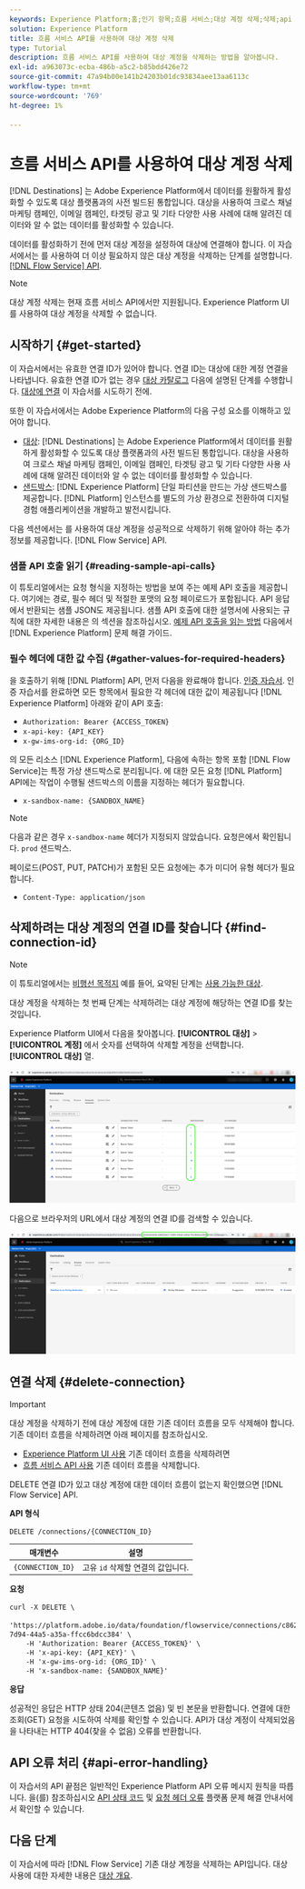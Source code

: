 ```yaml
---
keywords: Experience Platform;홈;인기 항목;흐름 서비스;대상 계정 삭제;삭제;api
solution: Experience Platform
title: 흐름 서비스 API를 사용하여 대상 계정 삭제
type: Tutorial
description: 흐름 서비스 API를 사용하여 대상 계정을 삭제하는 방법을 알아봅니다.
exl-id: a963073c-ecba-486b-a5c2-b85bdd426e72
source-git-commit: 47a94b00e141b24203b01dc93834aee13aa6113c
workflow-type: tm+mt
source-wordcount: '769'
ht-degree: 1%

---
```


# 흐름 서비스 API를 사용하여 대상 계정 삭제

[!DNL Destinations] 는 Adobe Experience Platform에서 데이터를 원활하게 활성화할 수 있도록 대상 플랫폼과의 사전 빌드된 통합입니다. 대상을 사용하여 크로스 채널 마케팅 캠페인, 이메일 캠페인, 타겟팅 광고 및 기타 다양한 사용 사례에 대해 알려진 데이터와 알 수 없는 데이터를 활성화할 수 있습니다.

데이터를 활성화하기 전에 먼저 대상 계정을 설정하여 대상에 연결해야 합니다. 이 자습서에서는 를 사용하여 더 이상 필요하지 않은 대상 계정을 삭제하는 단계를 설명합니다. [[!DNL Flow Service] API](https://www.adobe.io/experience-platform-apis/references/flow-service/).

>[!NOTE]
>
>대상 계정 삭제는 현재 흐름 서비스 API에서만 지원됩니다. Experience Platform UI를 사용하여 대상 계정을 삭제할 수 없습니다.

## 시작하기 {#get-started}

이 자습서에서는 유효한 연결 ID가 있어야 합니다. 연결 ID는 대상에 대한 계정 연결을 나타냅니다. 유효한 연결 ID가 없는 경우 [대상 카탈로그](../catalog/overview.md) 다음에 설명된 단계를 수행합니다. [대상에 연결](../ui/connect-destination.md) 이 자습서를 시도하기 전에.

또한 이 자습서에서는 Adobe Experience Platform의 다음 구성 요소를 이해하고 있어야 합니다.

* [대상](../home.md): [!DNL Destinations] 는 Adobe Experience Platform에서 데이터를 원활하게 활성화할 수 있도록 대상 플랫폼과의 사전 빌드된 통합입니다. 대상을 사용하여 크로스 채널 마케팅 캠페인, 이메일 캠페인, 타겟팅 광고 및 기타 다양한 사용 사례에 대해 알려진 데이터와 알 수 없는 데이터를 활성화할 수 있습니다.
* [샌드박스](../../sandboxes/home.md): [!DNL Experience Platform] 단일 파티션을 만드는 가상 샌드박스를 제공합니다. [!DNL Platform] 인스턴스를 별도의 가상 환경으로 전환하여 디지털 경험 애플리케이션을 개발하고 발전시킵니다.

다음 섹션에서는 를 사용하여 대상 계정을 성공적으로 삭제하기 위해 알아야 하는 추가 정보를 제공합니다. [!DNL Flow Service] API.

### 샘플 API 호출 읽기 {#reading-sample-api-calls}

이 튜토리얼에서는 요청 형식을 지정하는 방법을 보여 주는 예제 API 호출을 제공합니다. 여기에는 경로, 필수 헤더 및 적절한 포맷의 요청 페이로드가 포함됩니다. API 응답에서 반환되는 샘플 JSON도 제공됩니다. 샘플 API 호출에 대한 설명서에 사용되는 규칙에 대한 자세한 내용은 의 섹션을 참조하십시오. [예제 API 호출을 읽는 방법](../../landing/troubleshooting.md#how-do-i-format-an-api-request) 다음에서 [!DNL Experience Platform] 문제 해결 가이드.

### 필수 헤더에 대한 값 수집 {#gather-values-for-required-headers}

을 호출하기 위해 [!DNL Platform] API, 먼저 다음을 완료해야 합니다. [인증 자습서](https://www.adobe.com/go/platform-api-authentication-en). 인증 자습서를 완료하면 모든 항목에서 필요한 각 헤더에 대한 값이 제공됩니다 [!DNL Experience Platform] 아래와 같이 API 호출:

* `Authorization: Bearer {ACCESS_TOKEN}`
* `x-api-key: {API_KEY}`
* `x-gw-ims-org-id: {ORG_ID}`

의 모든 리소스 [!DNL Experience Platform], 다음에 속하는 항목 포함 [!DNL Flow Service]는 특정 가상 샌드박스로 분리됩니다. 에 대한 모든 요청 [!DNL Platform] API에는 작업이 수행될 샌드박스의 이름을 지정하는 헤더가 필요합니다.

* `x-sandbox-name: {SANDBOX_NAME}`

>[!NOTE]
>
>다음과 같은 경우 `x-sandbox-name` 헤더가 지정되지 않았습니다. 요청은에서 확인됩니다. `prod` 샌드박스.

페이로드(POST, PUT, PATCH)가 포함된 모든 요청에는 추가 미디어 유형 헤더가 필요합니다.

* `Content-Type: application/json`

## 삭제하려는 대상 계정의 연결 ID를 찾습니다 {#find-connection-id}

>[!NOTE]
>이 튜토리얼에서는 [비행선 목적지](../catalog/mobile-engagement/airship-attributes.md) 예를 들어, 요약된 단계는 [사용 가능한 대상](../catalog/overview.md).

대상 계정을 삭제하는 첫 번째 단계는 삭제하려는 대상 계정에 해당하는 연결 ID를 찾는 것입니다.

Experience Platform UI에서 다음을 찾아봅니다. **[!UICONTROL 대상]** > **[!UICONTROL 계정]** 에서 숫자를 선택하여 삭제할 계정을 선택합니다. **[!UICONTROL 대상]** 열.

![삭제할 대상 계정 선택](/help/destinations/assets/api/delete-destination-account/select-destination-account.png)

다음으로 브라우저의 URL에서 대상 계정의 연결 ID를 검색할 수 있습니다.

![URL에서 연결 ID 검색](/help/destinations/assets/api/delete-destination-account/find-connection-id.png)

<!--

## Look up connection ID {#look-up-connection-id}

The first step in updating your connection information is to retrieve connection details using your connection ID.

**API format**

```http
GET /connections/{CONNECTION_ID}
```

| Parameter | Description |
| --------- | ----------- |
| `{CONNECTION_ID}` | The unique `id` value for the connection you want to retrieve. |

**Request**

The following request retrieves information regarding your connection ID.

```shell
curl -X GET \
    'https://platform.adobe.io/data/foundation/flowservice/connections/c8622ec7-7d94-44a5-a35a-ffcc6bdcc384' \
    -H 'Authorization: Bearer {ACCESS_TOKEN}' \
    -H 'x-api-key: {API_KEY}' \
    -H 'x-gw-ims-org-id: {ORG_ID}' \
    -H 'x-sandbox-name: {SANDBOX_NAME}'
```

**Response**

A successful response returns the current details of your connection including its credentials, unique identifier (`id`), and version.

```json
{
    "items": [
        {
            "id": "c8622ec7-7d94-44a5-a35a-ffcc6bdcc384",
            "createdAt": 1640103419202,
            "updatedAt": 1640104751063,
            "createdBy": "{CREATED_BY}",
            "updatedBy": "{UPDATED_BY}",
            "createdClient": "{CREATED_CLIENT}",
            "updatedClient": "{UPDATED_CLIENT}",
            "sandboxId": "{SANDBOX_ID}",
            "sandboxName": "{SANDBOX_NAME}",
            "imsOrgId": "{ORG_ID}",
            "name": "Airship Attributes",
            "description": "test account connection to Airship Attributes destination",
            "connectionSpec": {
                "id": "34cd3131-b208-474b-b779-b487b5a2bd01",
                "version": "1.0"
            },
            "state": "enabled",
            "auth": {
                "specName": "Bearer Token",
                "params": {
                    "authorizedDate": "2021-12-21",
                    "token": "xxxx"
                }
            },
            "version": "\"8c01091c-0000-0200-0000-61c2032f0000\"",
            "etag": "\"8c01091c-0000-0200-0000-61c2032f0000\""
        }
    ]
}
```

-->

## 연결 삭제 {#delete-connection}

>[!IMPORTANT]
>
>대상 계정을 삭제하기 전에 대상 계정에 대한 기존 데이터 흐름을 모두 삭제해야 합니다.
>기존 데이터 흐름을 삭제하려면 아래 페이지를 참조하십시오.
>* [Experience Platform UI 사용](../ui/delete-destinations.md) 기존 데이터 흐름을 삭제하려면
>* [흐름 서비스 API 사용](delete-destination-dataflow.md) 기존 데이터 흐름을 삭제합니다.


DELETE 연결 ID가 있고 대상 계정에 대한 데이터 흐름이 없는지 확인했으면 [!DNL Flow Service] API.

**API 형식**

```http
DELETE /connections/{CONNECTION_ID}
```

| 매개변수 | 설명 |
| --------- | ----------- |
| `{CONNECTION_ID}` | 고유 `id` 삭제할 연결의 값입니다. |

**요청**

```shell
curl -X DELETE \
    'https://platform.adobe.io/data/foundation/flowservice/connections/c8622ec7-7d94-44a5-a35a-ffcc6bdcc384' \
    -H 'Authorization: Bearer {ACCESS_TOKEN}' \
    -H 'x-api-key: {API_KEY}' \
    -H 'x-gw-ims-org-id: {ORG_ID}' \
    -H 'x-sandbox-name: {SANDBOX_NAME}'
```

**응답**

성공적인 응답은 HTTP 상태 204(콘텐츠 없음) 및 빈 본문을 반환합니다. 연결에 대한 조회(GET) 요청을 시도하여 삭제를 확인할 수 있습니다. API가 대상 계정이 삭제되었음을 나타내는 HTTP 404(찾을 수 없음) 오류를 반환합니다.

## API 오류 처리 {#api-error-handling}

이 자습서의 API 끝점은 일반적인 Experience Platform API 오류 메시지 원칙을 따릅니다. 을(를) 참조하십시오 [API 상태 코드](../../landing/troubleshooting.md#api-status-codes) 및 [요청 헤더 오류](../../landing/troubleshooting.md#request-header-errors) 플랫폼 문제 해결 안내서에서 확인할 수 있습니다.

## 다음 단계

이 자습서에 따라 [!DNL Flow Service] 기존 대상 계정을 삭제하는 API입니다. 대상 사용에 대한 자세한 내용은 [대상 개요](/help/destinations/home.md).